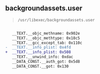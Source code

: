 ## backgroundassets.user

> `/usr/libexec/backgroundassets.user`

```diff

   __TEXT.__objc_methname: 0x902e
   __TEXT.__objc_methtype: 0x18c5
   __TEXT.__gcc_except_tab: 0x110c
-  __TEXT.__info_plist: 0x4fd
+  __TEXT.__info_plist: 0x508
   __TEXT.__unwind_info: 0xdac
   __DATA_CONST.__auth_got: 0x5d8
   __DATA_CONST.__got: 0x130

```
